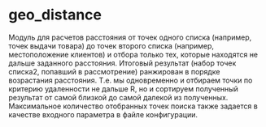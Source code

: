 # geo_distance
Модуль для расчетов расстояния от точек одного списка (например, точек выдачи товара) до точек второго списка (например, местоположение клиентов)
и отбора только тех, которые находятся не дальше заданного расстояния. Итоговый результат (набор точек списка2, попавший в рассмотрение)
ранжирован в порядке возрастания расстояния. Т.е. мы одновременно и отбираем точки по критерию удаленности не дальше R, но и сортируем полученный результат от самой близкой
до самой далекой из полученных. Максимальное количество отобранных точек поиска также задается в качестве входного параметра в файле конфигурации.
